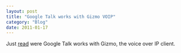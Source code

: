 ```yaml
---
layout: post
title: "Google Talk works with Gizmo VOIP"
category: "Blog"
date: 2011-01-17
---
```



Just [read](http://www.thomasyung.com:81/MyBlog.nsf/dx/08242005093420AMTHOK3A.htm) were Google Talk works with Gizmo, the voice over IP client.